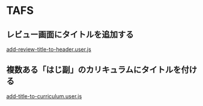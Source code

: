 # TAFS

## レビュー画面にタイトルを追加する

[add-review-title-to-header.user.js](https://raw.githubusercontent.com/ShigeUe/tafs/main/add-review-title-to-header.user.js)

## 複数ある「はじ副」のカリキュラムにタイトルを付ける

[add-title-to-curriculum.user.js](https://raw.githubusercontent.com/ShigeUe/tafs/main/add-title-to-curriculum.user.js)
